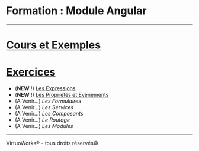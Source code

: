 # Formation : Module Angular

---

# [Cours et Exemples](./cours)

# [Exercices](./exercices)

* (__NEW__ !) [Les Expressions](./exercices/1-expressions)
* (__NEW__ !) [Les Propriétés et Evènements](./exercices/2-proprietes-evenements)
* (A  Venir...) *Les Formulaires*
* (A  Venir...) *Les Services*
* (A  Venir...) *Les Composants*
* (A  Venir...) *Le Routage*
* (A  Venir...) *Les Modules*

---

VirtuoWorks® - tous droits réservés©
